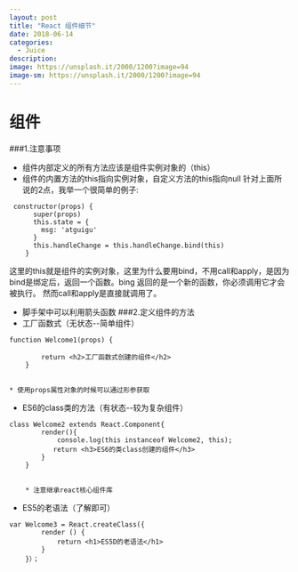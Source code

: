 ```yaml
---
layout: post
title: "React 组件细节"
date: 2018-06-14
categories:
  - Juice
description: 
image: https://unsplash.it/2000/1200?image=94
image-sm: https://unsplash.it/2000/1200?image=94
---
```


# 组件
###1.注意事项
- 组件内部定义的所有方法应该是组件实例对象的（this）
- 组件的内置方法的this指向实例对象，自定义方法的this指向null
针对上面所说的2点，我举一个很简单的例子:
```
 constructor(props) {
      super(props)
      this.state = {
        msg: 'atguigu'
      }
      this.handleChange = this.handleChange.bind(this)
    }
```
这里的this就是组件的实例对象，这里为什么要用bind，不用call和apply，是因为bind是绑定后，返回一个函数。bing 返回的是一个新的函数，你必须调用它才会被执行。
然而call和apply是直接就调用了。
- 脚手架中可以利用箭头函数
###2.定义组件的方法
- 工厂函数式（无状态--简单组件）
```
function Welcome1(props) {
		
        return <h2>工厂函数式创建的组件</h2>
    }


* 使用props属性对象的时候可以通过形参获取
```

- ES6的class类的方法（有状态--较为复杂组件）
```
class Welcome2 extends React.Component{
        render(){
            console.log(this instanceof Welcome2, this);
           return <h3>ES6的类class创建的组件</h3>
        }
    }


	* 注意继承react核心组件库
```
- ES5的老语法（了解即可）
```
var Welcome3 = React.createClass({
        render () {
            return <h1>ES5D的老语法</h1>
        }
    }）；
```
